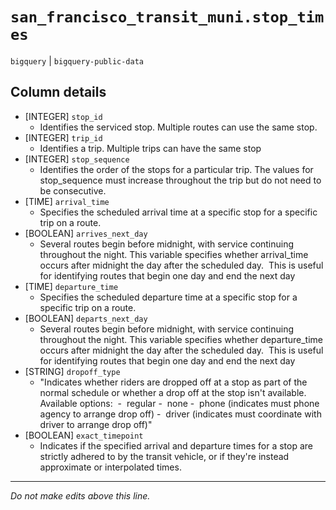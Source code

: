 # `san_francisco_transit_muni.stop_times`
`bigquery` | `bigquery-public-data`

## Column details
* [INTEGER]   `stop_id`
  - Identifies the serviced stop. Multiple routes can use the same stop.
* [INTEGER]   `trip_id`
  - Identifies a trip. Multiple trips can have the same stop
* [INTEGER]   `stop_sequence`
  - Identifies the order of the stops for a particular trip. The values for stop_sequence must increase throughout the trip but do not need to be consecutive.
* [TIME]      `arrival_time`
  - Specifies the scheduled arrival time at a specific stop for a specific trip on a route.
* [BOOLEAN]   `arrives_next_day`
  - Several routes begin before midnight, with service continuing throughout the night. This variable specifies whether arrival_time occurs after midnight the day after the scheduled day.  This is useful for identifying routes that begin one day and end the next day
* [TIME]      `departure_time`
  - Specifies the scheduled departure time at a specific stop for a specific trip on a route.
* [BOOLEAN]   `departs_next_day`
  - Several routes begin before midnight, with service continuing throughout the night. This variable specifies whether departure_time occurs after midnight the day after the scheduled day.  This is useful for identifying routes that begin one day and end the next day
* [STRING]    `dropoff_type`
  - "Indicates whether riders are dropped off at a stop as part of the normal schedule or whether a drop off at the stop isn't available. Available options:  -  regular -  none -  phone (indicates must phone agency to arrange drop off) -  driver (indicates must coordinate with driver to arrange drop off)"
* [BOOLEAN]   `exact_timepoint`
  - Indicates if the specified arrival and departure times for a stop are strictly adhered to by the transit vehicle, or if they're instead approximate or interpolated times.

-------------------------------------------------------------------------------
*Do not make edits above this line.*
